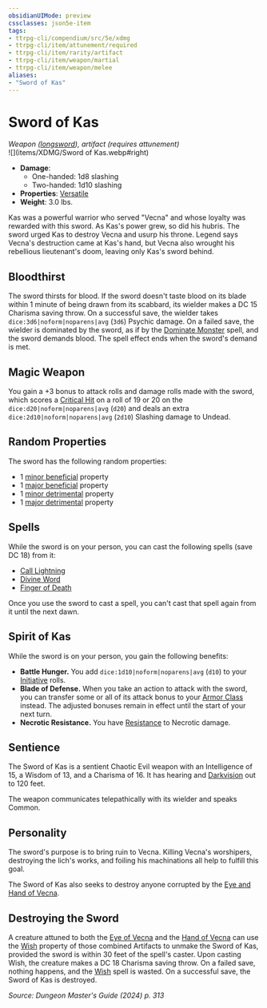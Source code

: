 ```yaml
---
obsidianUIMode: preview
cssclasses: json5e-item
tags:
- ttrpg-cli/compendium/src/5e/xdmg
- ttrpg-cli/item/attunement/required
- ttrpg-cli/item/rarity/artifact
- ttrpg-cli/item/weapon/martial
- ttrpg-cli/item/weapon/melee
aliases: 
- "Sword of Kas"
---
```

# Sword of Kas
*Weapon ([longsword](/3-Mechanics/CLI/items/longsword-xphb.md)), artifact (requires attunement)*  
![](items/XDMG/Sword of Kas.webp#right)

- **Damage**:
  - One-handed: 1d8 slashing
  - Two-handed: 1d10 slashing
- **Properties**: [Versatile](/3-Mechanics/CLI/item-properties.md#Versatile)
- **Weight**: 3.0 lbs.

Kas was a powerful warrior who served "Vecna" and whose loyalty was rewarded with this sword. As Kas's power grew, so did his hubris. The sword urged Kas to destroy Vecna and usurp his throne. Legend says Vecna's destruction came at Kas's hand, but Vecna also wrought his rebellious lieutenant's doom, leaving only Kas's sword behind.

## Bloodthirst

The sword thirsts for blood. If the sword doesn't taste blood on its blade within 1 minute of being drawn from its scabbard, its wielder makes a DC 15 Charisma saving throw. On a successful save, the wielder takes `dice:3d6|noform|noparens|avg` (`3d6`) Psychic damage. On a failed save, the wielder is dominated by the sword, as if by the [Dominate Monster](/3-Mechanics/CLI/spells/dominate-monster-xphb.md) spell, and the sword demands blood. The spell effect ends when the sword's demand is met.

## Magic Weapon

You gain a +3 bonus to attack rolls and damage rolls made with the sword, which scores a [Critical Hit](/3-Mechanics/CLI/variant-rules/critical-hit-xphb.md) on a roll of 19 or 20 on the `dice:d20|noform|noparens|avg` (`d20`) and deals an extra `dice:2d10|noform|noparens|avg` (`2d10`) Slashing damage to Undead.

## Random Properties

The sword has the following random properties:

- 1 [minor beneficial](/3-Mechanics/CLI/tables/artifact-properties-minor-beneficial-properties-xdmg.md) property  
- 1 [major beneficial](/3-Mechanics/CLI/tables/artifact-properties-major-beneficial-properties-xdmg.md) property  
- 1 [minor detrimental](/3-Mechanics/CLI/tables/artifact-properties-minor-detrimental-properties-xdmg.md) property  
- 1 [major detrimental](/3-Mechanics/CLI/tables/artifact-properties-major-detrimental-properties-xdmg.md) property  

## Spells

While the sword is on your person, you can cast the following spells (save DC 18) from it:

- [Call Lightning](/3-Mechanics/CLI/spells/call-lightning-xphb.md)  
- [Divine Word](/3-Mechanics/CLI/spells/divine-word-xphb.md)  
- [Finger of Death](/3-Mechanics/CLI/spells/finger-of-death-xphb.md)  

Once you use the sword to cast a spell, you can't cast that spell again from it until the next dawn.

## Spirit of Kas

While the sword is on your person, you gain the following benefits:

- **Battle Hunger.** You add `dice:1d10|noform|noparens|avg` (`d10`) to your [Initiative](/3-Mechanics/CLI/variant-rules/initiative-xphb.md) rolls.  
- **Blade of Defense.** When you take an action to attack with the sword, you can transfer some or all of its attack bonus to your [Armor Class](/3-Mechanics/CLI/variant-rules/armor-class-xphb.md) instead. The adjusted bonuses remain in effect until the start of your next turn.  
- **Necrotic Resistance.** You have [Resistance](/3-Mechanics/CLI/variant-rules/resistance-xphb.md) to Necrotic damage.  

## Sentience

The Sword of Kas is a sentient Chaotic Evil weapon with an Intelligence of 15, a Wisdom of 13, and a Charisma of 16. It has hearing and [Darkvision](/3-Mechanics/CLI/senses.md#Darkvision) out to 120 feet.

The weapon communicates telepathically with its wielder and speaks Common.

## Personality

The sword's purpose is to bring ruin to Vecna. Killing Vecna's worshipers, destroying the lich's works, and foiling his machinations all help to fulfill this goal.

The Sword of Kas also seeks to destroy anyone corrupted by the [Eye and Hand of Vecna](/3-Mechanics/CLI/items/eye-and-hand-of-vecna-xdmg.md).

## Destroying the Sword

A creature attuned to both the [Eye of Vecna](/3-Mechanics/CLI/items/eye-of-vecna-xdmg.md) and the [Hand of Vecna](/3-Mechanics/CLI/items/hand-of-vecna-xdmg.md) can use the [Wish](/3-Mechanics/CLI/spells/wish-xphb.md) property of those combined Artifacts to unmake the Sword of Kas, provided the sword is within 30 feet of the spell's caster. Upon casting Wish, the creature makes a DC 18 Charisma saving throw. On a failed save, nothing happens, and the [Wish](/3-Mechanics/CLI/spells/wish-xphb.md) spell is wasted. On a successful save, the Sword of Kas is destroyed.

*Source: Dungeon Master's Guide (2024) p. 313*